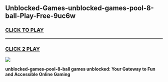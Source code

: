 
## Unblocked-Games-unblocked-games-pool-8-ball-Play-Free-9uc6w
<h3>
<a href="https://premium76.site?title=unblocked-games-pool-8-ball&ref=23A">CLICK TO PLAY</a></h3>
<hr>

<h3>
<a href="https://premium76.site?title=unblocked-games-pool-8-ball&ref=23A">CLICK 2 PLAY</a>
  
</h3>

<a href="https://premium76.site?title=unblocked-games-pool-8-ball&ref=23A"><img src="https://clearcache.store/games.png"></a>


**unblocked-games-pool-8-ball games unblocked: Your Gateway to Fun and Accessible Online Gaming**
